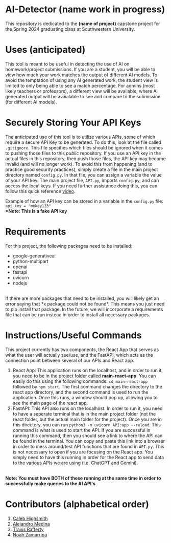 # AI-Detector (name work in progress)
This repository is dedicated to the **(name of project)** capstone project for the Spring 2024 graduating class at Southwestern University.

# Uses (anticipated)
This tool is meant to be useful in detecting the use of AI on homework/project submissions. If you are a student, you will be able to view how much your work matches the output of different AI models. To avoid the temptation of using any AI generated work, the student view is limited to only being able to see a match percentage. For admins (most likely teachers or professors), a different view will be available, where AI generated output will be avaialable to see and compare to the submission (for different AI models). 

# Securely Storing Your API Keys
The anticipated use of this tool is to utilize various APIs, some of which require a secure API Key to be generated. To do this, look at the file called `.gitignore`. This file specifies which files should be ignored when it comes to pushing those files to this *public* repository. If you use an API key in the actual files in this repository, then push those files, the API key may become invalid (and will no longer work). To avoid this from happening (and to practice good security practices), simply create a file in the main project directory named `config.py`. In that file, you can assign a variable the value of your API key. The main project file, `API.py`, imports `config.py`, and can access the local keys. If you need further assistance doing this, you can follow this quick reference [video](https://www.youtube.com/watch?v=MEmVsyw5rxc). 

Example of how an API key can be stored in a variable in the `config.py` file: `api_key = "mykey123"`
<BR>
<B>*Note: This is a fake API key</B>

# Requirements
For this project, the following packages need to be installed:
* google-generativeai
* python-multipart
* openai
* fastapi
* uvicorn
* nodejs
<BR>
If there are more packages that need to be installed, you will likely get an error saying that *x package could not be found*. This means you just need to pip install that package. In the future, we will incorporate a requirements file that can be run instead in order to install all necessary packages. 

# Instructions/Useful Commands
This project currently has two components, the React App that serves as what the user will actually see/use, and the FastAPI, which acts as the connection point between several of our APIs and React app. 
1. React App: This application runs on the localhost, and in order to run it, you need to be in the project folder called <b>main-react-app</b>. You can easily do this using the following commands: `cd main-react-app` followed by `npm start`. The first command changes the directory to the react app directory, and the second command is used to run the application. Once this runs, a window should pop up, allowing you to see the main page of the react app.
2. FastAPI: This API also runs on the localhost. In order to run it, you need to have a seperate terminal that is in the main project folder (not the react folder, but the actual main folder for the project). Once you are in this directory, you can run `python3 -m uvicorn API:app --reload`. This command is what is used to start the API. If you are successful in running this command, then you should see a link to where the API can be found in the terminal. You can copy and paste this link into a browser in order to mess around/test API functions that are found in `API.py`. This is not necessary to open if you are focusing on the React app. You simply need to have this running in order for the React app to send data to the various APIs we are using (i.e. ChatGPT and Gemini).
<BR>
<b>Note: You must have BOTH of these running at the same time in order to successfully make queries to the AI API's</b>  

# Contributors (alphabetical order)
1. [Caleb Highsmith](https://github.com/Caleb-Highsmith)
2. [Alejandro Medina](https://github.com/alejmedinajr)
3. [Travis Rafferty](https://github.com/TjRaffert)
4. [Noah Zamarripa](https://github.com/noahzamarripa)

